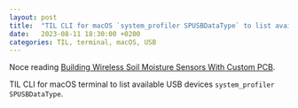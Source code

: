 ```yaml
---
layout: post
title:  "TIL CLI for macOS `system_profiler SPUSBDataType` to list available USB devices"
date:   2023-08-11 18:30:00 +0200
categories: TIL, terminal, macOS, USB
---
```

Noce reading [Building Wireless Soil Moisture Sensors With Custom PCB](https://www.bennettnotes.com/projects/building-wireless-soil-sensors-with-pcb/).

TIL CLI for macOS terminal to list available USB devices `system_profiler SPUSBDataType`.
